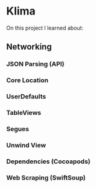 # Klima

On this project I learned about:
## Networking
### JSON Parsing (API)
### Core Location
### UserDefaults
### TableViews
### Segues
### Unwind View
### Dependencies (Cocoapods)
### Web Scraping (SwiftSoup)
